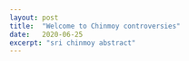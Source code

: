 ```yaml
---
layout: post
title:  "Welcome to Chinmoy controversies"
date:   2020-06-25
excerpt: "sri chinmoy abstract"
---
```

